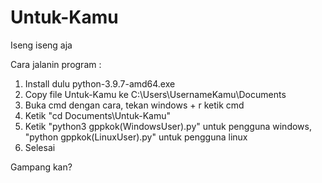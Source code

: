 # Untuk-Kamu
Iseng iseng aja

Cara jalanin program :

1. Install dulu python-3.9.7-amd64.exe
2. Copy file Untuk-Kamu ke C:\Users\UsernameKamu\Documents
3. Buka cmd dengan cara, tekan windows + r ketik cmd
4. Ketik "cd Documents\Untuk-Kamu"
5. Ketik "python3 gppkok(WindowsUser).py" untuk pengguna windows, "python gppkok(LinuxUser).py" untuk pengguna linux
6. Selesai

Gampang kan?
